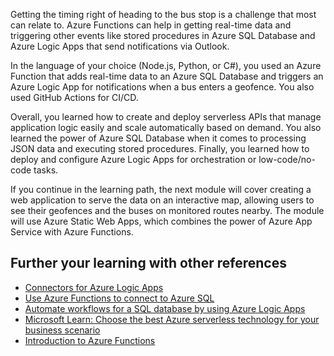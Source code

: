 
Getting the timing right of heading to the bus stop is a challenge that most can relate to. Azure Functions can help in getting real-time data and triggering other events like stored procedures in Azure SQL Database and Azure Logic Apps that send notifications via Outlook.

In the language of your choice (Node.js, Python, or C#), you used an Azure Function that adds real-time data to an Azure SQL Database and triggers an Azure Logic App for notifications when a bus enters a geofence. You also used GitHub Actions for CI/CD.

Overall, you learned how to create and deploy serverless APIs that manage application logic easily and scale automatically based on demand. You also learned the power of Azure SQL Database when it comes to processing JSON data and executing stored procedures. Finally, you learned how to deploy and configure Azure Logic Apps for orchestration or low-code/no-code tasks.

If you continue in the learning path, the next module will cover creating a web application to serve the data on an interactive map, allowing users to see their geofences and the buses on monitored routes nearby. The module will use Azure Static Web Apps, which combines the power of Azure App Service with Azure Functions.

## Further your learning with other references

* [Connectors for Azure Logic Apps](/azure/connectors/apis-list)
* [Use Azure Functions to connect to Azure SQL](/azure/azure-functions/functions-scenario-database-table-cleanup?toc=/azure/azure-sql/toc.json)
* [Automate workflows for a SQL database by using Azure Logic Apps](/azure/connectors/connectors-create-api-sqlazure?toc=/azure/azure-sql/toc.json)
* [Microsoft Learn: Choose the best Azure serverless technology for your business scenario](/learn/modules/serverless-fundamentals/)
* [Introduction to Azure Functions](/azure/azure-functions/functions-overview)
